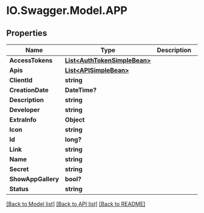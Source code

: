 # IO.Swagger.Model.APP
## Properties

Name | Type | Description | Notes
------------ | ------------- | ------------- | -------------
**AccessTokens** | [**List&lt;AuthTokenSimpleBean&gt;**](AuthTokenSimpleBean.md) |  | [optional] 
**Apis** | [**List&lt;APISimpleBean&gt;**](APISimpleBean.md) |  | [optional] 
**ClientId** | **string** |  | [optional] 
**CreationDate** | **DateTime?** |  | [optional] 
**Description** | **string** |  | [optional] 
**Developer** | **string** |  | [optional] 
**ExtraInfo** | **Object** |  | [optional] 
**Icon** | **string** |  | [optional] 
**Id** | **long?** |  | [optional] 
**Link** | **string** |  | [optional] 
**Name** | **string** |  | [optional] 
**Secret** | **string** |  | [optional] 
**ShowAppGallery** | **bool?** |  | [optional] 
**Status** | **string** |  | [optional] 

[[Back to Model list]](../README.md#documentation-for-models) [[Back to API list]](../README.md#documentation-for-api-endpoints) [[Back to README]](../README.md)

